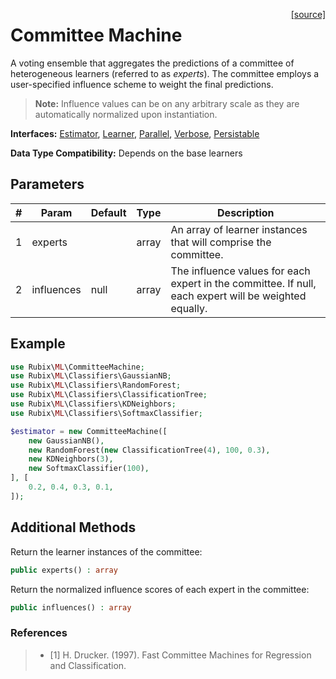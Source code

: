 <span style="float:right;"><a href="https://github.com/RubixML/Extras/blob/master/src/CommitteeMachine.php">[source]</a></span>

# Committee Machine
A voting ensemble that aggregates the predictions of a committee of heterogeneous learners (referred to as *experts*). The committee employs a user-specified influence scheme to weight the final predictions.

> **Note:** Influence values can be on any arbitrary scale as they are automatically normalized upon instantiation.

**Interfaces:** [Estimator](estimator.md), [Learner](learner.md), [Parallel](parallel.md), [Verbose](verbose.md), [Persistable](persistable.md)

**Data Type Compatibility:** Depends on the base learners

## Parameters
| # | Param | Default | Type | Description |
|---|---|---|---|---|
| 1 | experts | | array | An array of learner instances that will comprise the committee. |
| 2 | influences | null | array | The influence values for each expert in the committee. If null, each expert will be weighted equally. |

## Example
```php
use Rubix\ML\CommitteeMachine;
use Rubix\ML\Classifiers\GaussianNB;
use Rubix\ML\Classifiers\RandomForest;
use Rubix\ML\Classifiers\ClassificationTree;
use Rubix\ML\Classifiers\KDNeighbors;
use Rubix\ML\Classifiers\SoftmaxClassifier;

$estimator = new CommitteeMachine([
    new GaussianNB(),
    new RandomForest(new ClassificationTree(4), 100, 0.3),
    new KDNeighbors(3),
    new SoftmaxClassifier(100),
], [
    0.2, 0.4, 0.3, 0.1,
]);
```

## Additional Methods
Return the learner instances of the committee:
```php
public experts() : array
```

Return the normalized influence scores of each expert in the committee:
```php
public influences() : array
```

### References
>- [1] H. Drucker. (1997). Fast Committee Machines for Regression and Classification.